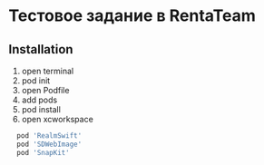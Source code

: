 # Тестовое задание  в RentaTeam


## Installation

1. open terminal
2. pod init
3. open Podfile
4. add pods
5. pod install
6. open xcworkspace


```sh
  pod 'RealmSwift'
  pod 'SDWebImage'
  pod 'SnapKit' 
```
